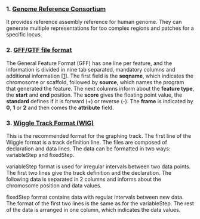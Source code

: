 ### 1. [Genome Reference Consortium]( https://www.ncbi.nlm.nih.gov/grc/human)
It provides reference assembly reference for human genome. They can generate multiple representations for too complex regions and patches for a specific locus.

### 2.  [GFF/GTF file format](https://www.ensembl.org/info/website/upload/gff.html)
The General Feature Format (GFF) has one line per feature, and the information is divided in nine tab separated, mandatory columns and additional information [[1]].  The first field is the **seqname**, which indicates the chromosome or scaffold, followed by **source**, which names the program that generated the feature. The next columns inform about the **feature type**, the **start** and **end** position. The **score** gives the floating point value, the **standard** defines if it is forward (+) or reverse (-). The **frame** is indicated by **0**, **1** or  **2** and then comes the **attribute** field. 

[1]: https://www.ensembl.org/info/website/upload/gff.html

### 3. [Wiggle Track Format (WIG)]( https://genome.ucsc.edu/goldenpath/help/wiggle.html)
This is the recommended format for the graphing track. The first line of the Wiggle format is a track definition line. The files are composed of declaration and data lines. The data can be formatted in two ways: variableStep and fixedStep.

variableStep format is used for irregular intervals between two data points. The first two lines  give the track definition and the declaration. The following data is separated in 2 columns and informs about the chromosome position and data values.

fixedStep format contains data with regular intervals between new data. The format of the first two lines is the same as for the variableStep. The rest of the data is arranged in one column, which indicates the data values.
